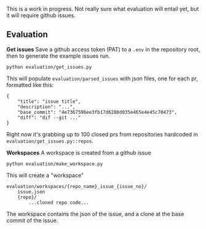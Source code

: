 This is a work in progress. Not really sure what evaluation will entail yet, but it will require github issues.


## Evaluation
**Get issues**
Save a github access token (PAT) to a `.env` in the repository root, then to generate the example issues run.
```
python evaluation/get_issues.py
```

This will populate `evaluation/parsed_issues` with json files, one for each pr, formatted like this:
```
{
    "title": "issue title",
    "description": "...",
    "base_commit": "4e7367596ee3fb17d6280d035e465e4e45c70473",
    "diff": "dif --git ..."
}
```

Right now it's grabbing up to 100 closed prs from repositories hardcoded in `evaluation/get_issues.py::repos`.


**Workspaces**
A workspace is created from a github issue
```
python evaluation/make_workspace.py
```

This will create a "workspace"
```
evaluation/workspaces/{repo_name}_issue_{issue_no}/
    issue.json
    {repo}/
        ...cloned repo code...
```

The workspace contains the json of the issue, and a clone at the base commit of the issue.
